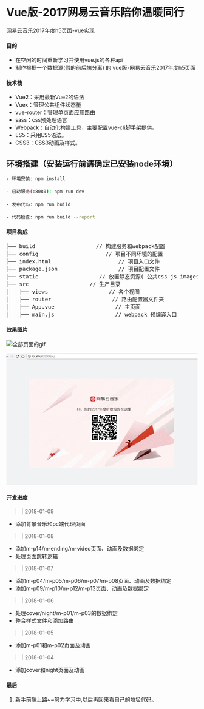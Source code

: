 # Vue版-2017网易云音乐陪你温暖同行

网易云音乐2017年度h5页面-vue实现


#### 目的
- 在空闲的时间重新学习并使用vue.js的各种api
- 制作根据一个数据源(假的前后端分离) 的 vue版-网易云音乐2017年度h5页面

#### 技术栈

- Vue2：采用最新Vue2的语法
- Vuex：管理公共组件状态量
- vue-router：管理单页面应用路由
- sass：css预处理语言
- Webpack：自动化构建工具，主要配置vue-cli脚手架提供。
- ES5：采用ES5语法。
- CSS3：CSS3动画及样式。


## 环境搭建（安装运行前请确定已安装node环境）

``` bash
- 环境安装: npm install

- 启动服务(:8080): npm run dev

- 发布代码: npm run build

- 代码检查: npm run build --report
```

#### 项目构成

<pre>
├── build                   // 构建服务和webpack配置
├── config                     // 项目不同环境的配置
├── index.html                     // 项目入口文件
├── package.json                   // 项目配置文件
├── static                   // 放置静态资源( 公共css js images资源 )
├── src                   // 生产目录
│   ├── views                   // 各个视图
│   ├── router                   // 路由配置器文件夹
│   ├── App.vue                   // 主页面
│   ├── main.js                   // webpack 预编译入口
</pre>


#### 效果图片

![全部页面的gif](https://github.com/lxs24sxl/readme_add_pic/raw/master/images/year2017/year2017_result1.gif)

![pc页面的图片](https://github.com/lxs24sxl/readme_add_pic/raw/master/images/year2017/year2017_result_web.PNG)


#### 开发进度

> | 2018-01-09

- 添加背景音乐和pc端代理页面

> | 2018-01-08

- 添加m-p14/m-ending/m-video页面、动画及数据绑定
- 处理页面跳转逻辑

> | 2018-01-07

- 添加m-p04/m-p05/m-p06/m-p07/m-p08页面、动画及数据绑定
- 添加m-p09/m-p10/m-p12/m-p13页面、动画及数据绑定

> | 2018-01-06

- 处理cover/night/m-p01/m-p03的数据绑定
- 整合样式文件和添加路由

> | 2018-01-05

- 添加m-p01和m-p02页面及动画

> | 2018-01-04

- 添加cover和night页面及动画


#### 最后

1. 新手前端上路~~努力学习中,以后再回来看自己的垃圾代码。 